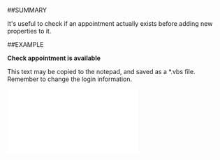 

##SUMMARY


It's useful to check if an appointment actually exists before adding new properties to it.



##EXAMPLE

**Check appointment is available**

This text may be copied to the notepad, and saved as a *.vbs file. Remember to change the login information.

![](../../Examples/vbs/SOAppointment.IsAvailable.vbs.txt)





